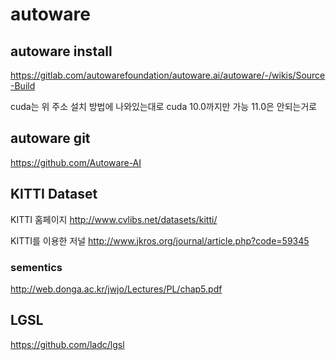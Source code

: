 # autoware

## autoware install
https://gitlab.com/autowarefoundation/autoware.ai/autoware/-/wikis/Source-Build

cuda는 위 주소 설치 방법에 나와있는대로 cuda 10.0까지만 가능 11.0은 안되는거로 

## autoware git
https://github.com/Autoware-AI

## KITTI Dataset
KITTI 홈페이지
http://www.cvlibs.net/datasets/kitti/

KITTI를 이용한 저널
http://www.jkros.org/journal/article.php?code=59345

### sementics
http://web.donga.ac.kr/jwjo/Lectures/PL/chap5.pdf

## LGSL
https://github.com/ladc/lgsl
